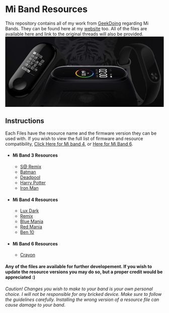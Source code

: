 # Mi Band Resources

This repository contains all of my work from [GeekDoing](https://geekdoing.com/search/418521/) regarding Mi Bands. They can be found here at my [website](https://sarrafsmbstudio.carrd.co/) too. All of the files are available here and link to the original threads will also be provided.
![Banner](https://github.com/SARRAF-5757/Mi-Band-Resources/blob/main/Banner.jpeg)

## Instructions
Each Files have the resource name and the firmware version they can be used with. If you wish to view the full list of firmware and resource compatibility, [Click Here for Mi band 4](https://geekdoing.com/threads/xiaomi-mi-band-4-official-firmwares.1372/), or [Here for Mi Band 6](https://geekdoing.com/threads/mi-band-6-original-firmwares-resources-fonts.2780/).

- #### Mi Band 3 Resources
  - [S@ Remix](https://geekdoing.com/threads/s-remix-resource-1-0.1450/)
  - [Batman](https://geekdoing.com/threads/batman-theme-v1-v2.1454/)
  - [Deadpool](https://geekdoing.com/threads/deadpool.1543/)
  - [Harry Potter](https://geekdoing.com/threads/harry-potter-theme%E0%A5%A42020%E0%A5%A4-v49-nfc-non-nfc.1562/)
  - [Iron Man](https://geekdoing.com/threads/iron-man-v49-calendar-picture-torch.1694/)

- #### Mi Band 4 Resources
  - [Lux Dark](https://geekdoing.com/threads/lux-dark-v93-v96-beta.1943/)
  - [Remix](https://geekdoing.com/threads/s-resources-v88-fw-v1-0-9-22-compilation-from-first-ui-to-gitch-ui-v83.1620/)
  - [Blue Mania](https://geekdoing.com/threads/blue-mania-v88-v92.1638/)
  - [Red Mania](https://geekdoing.com/threads/red-mania-v89-v92.1811/)
  - [Ben 10](https://geekdoing.com/threads/ben-10-v88-v92.1731/)

- #### Mi Band 6 Resources
  - [Crayon](https://geekdoing.com/threads/crayon-resource-for-mi-band-6-v52.3010/)



#### Any of the files are available for further developement. If you wish to update the resource versions you may do so, but a proper credit would be appreciated :)

###### Caution! Changes you wish to make to your band is your own personal choice. I will not be responsible for any bricked device. Make sure to follow the guidelines carefully. Installing the wrong version of a resource file can cause damage to your band.